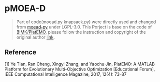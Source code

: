 # pMOEA-D

> Part of code(moead.py knapsack.py) were directly used and changed from [moead-py](https://github.com/mbelmadani/moead-py) under LGPL-3.0.
> This Porject is base on the code of [BIMK/PlatEMO](https://github.com/BIMK/PlatEMO), please follow the instruction and copyright of the original author [link](https://github.com/BIMK/PlatEMO/blob/master/README.md).

## Reference

[1] Ye Tian, Ran Cheng, Xingyi Zhang, and Yaochu Jin, PlatEMO: A MATLAB Platform for Evolutionary Multi-Objective Optimization [Educational Forum], IEEE Computational Intelligence Magazine, 2017, 12(4): 73-87

